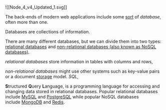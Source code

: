 ![[Node_4_v4_Updated_1.svg]]


The back-ends of modern web applications include some [sort](https://www.codecademy.com/resources/docs/javascript/sort) of _database_, often more than one.

Databases are collections of information. 

There are many different databases, but we can divide them into two types: 
[relational databases](https://www.codecademy.com/articles/what-is-rdbms-sql)
and
[non-relational databases (also known as NoSQL databases)](https://en.wikipedia.org/wiki/NoSQL).

*relational databases* store information in tables with columns and rows,

*non-relational databases* might use other systems such as key-value pairs or a document [storage](https://www.codecademy.com/resources/docs/javascript/storage) model. _SQL_,

**S**tructured **Q**uery **L**anguage, is a programming language for accessing and changing data stored in relational databases. Popular relational databases include [MySQL](https://www.mysql.com/) and [PostgreSQL](https://www.postgresql.org/) while popular NoSQL databases include [MongoDB](https://www.mongodb.com/) and [Redis](https://redis.io/).